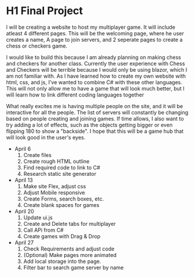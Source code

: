 # H1 Final Project
I will be creating a website to host my multiplayer game. It will include atleast 4 different pages. This will be the welcoming page, where he user creates a name, A page to join servers, and 2 seperate pages to create a chess or checkers game. 

I would like to build this because I am already planning on making chess and checkers for another class. Currently the user experience with Chess and Checkers will be terrible because I would only be using blazor, which I am not familiar with. As I have learned how to create my own website with html, css, and js, I've wanted to combine C# with these other languages. This will not only allow me to have a game that will look much better, but I will learn how to link different coding languages together

What really excites me is having multiple people on the site, and it will be interactive for all the people. The list of servers will constantly be changing based on people creating and joining games. If time allows, I also want to try adding a lot of effects, such as the objects getting bigger or even flipping 180 to show a "backside". I hope that this will be a game hub that will look good in the user's eyes.


- April 6
    1. Create files
    2. Create rough HTML outline
    3. Find required code to link to C#
    4. Research static site generator
- April 13
    1. Make site Flex, adjust css
    2. Adjust Mobile responsive
    3. Create Forms, search boxes, etc.
    4. Create blank spaces for games
- April 20
    1. Update ui.js
    2. Create and Delete tabs for multiplayer
    3. Call APi from C#
    4. Create games with Drag & Drop
- April 27
    1. Check Requirements and adjust code
    2. (Optional) Make pages more animated
    3. Add local storage into the page.
    4. Filter bar to search game server by name